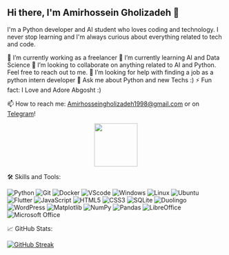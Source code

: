 ## Hi there, I'm Amirhossein Gholizadeh 👋

I'm a Python developer and AI student who loves coding and technology. I never stop learning and I'm always curious about everything related to tech and code. 

🔭 I’m currently working as a freelancer
🌱 I’m currently learning AI and Data Science
👯 I’m looking to collaborate on anything related to AI and Python. Feel free to reach out to me.
🤔 I’m looking for help with finding a job as a python intern developer
💬 Ask me about Python and new Techs :)
⚡ Fun fact: I Love and Adore Abgosht :)

📫 How to reach me: Amirhosseingholizadeh1998@gmail.com or on <a href="https://t.me/AmirhosseinGh1998">Telegram</a>!

<div id="header" align="center">
  <img src="https://media.giphy.com/media/M9gbBd9nbDrOTu1Mqx/giphy.gif" width="100"/>
</div>

🛠️ Skills and Tools:

![Python](https://img.shields.io/badge/Python-3776AB?style=for-the-badge&logo=python&logoColor=white
)
![Git](https://img.shields.io/badge/GIT-E44C30?style=for-the-badge&logo=git&logoColor=white)
![Docker](https://img.shields.io/badge/docker-%230db7ed.svg?style=for-the-badge&logo=docker&logoColor=white)
![VScode](https://img.shields.io/badge/Visual_Studio_Code-0078D4?style=for-the-badge&logo=visual%20studio%20code&logoColor=white)
![Windows](https://img.shields.io/badge/Windows-0078D6?style=for-the-badge&logo=windows&logoColor=white)
![Linux](https://img.shields.io/badge/Linux-FCC624?style=for-the-badge&logo=linux&logoColor=black)
![Ubuntu](https://img.shields.io/badge/Ubuntu-E95420?style=for-the-badge&logo=ubuntu&logoColor=white)
![Flutter](https://img.shields.io/badge/Flutter-02569B?style=for-the-badge&logo=flutter&logoColor=white)
![JavaScript](https://img.shields.io/badge/JavaScript-F7DF1E?style=for-the-badge&logo=javascript&logoColor=black)
![HTML5](https://img.shields.io/badge/HTML-239120?style=for-the-badge&logo=html5&logoColor=white)
![CSS3](https://img.shields.io/badge/CSS-239120?&style=for-the-badge&logo=css3&logoColor=white)
![SQLite](https://img.shields.io/badge/sqlite-%2307405e.svg?style=for-the-badge&logo=sqlite&logoColor=white)
![Duolingo](https://img.shields.io/badge/Duolingo-%234DC730.svg?style=for-the-badge&logo=Duolingo&logoColor=white)
![WordPress](https://img.shields.io/badge/WordPress-%23117AC9.svg?style=for-the-badge&logo=WordPress&logoColor=white)
![Matplotlib](https://img.shields.io/badge/Matplotlib-%23ffffff.svg?style=for-the-badge&logo=Matplotlib&logoColor=black)
![NumPy](https://img.shields.io/badge/numpy-%23013243.svg?style=for-the-badge&logo=numpy&logoColor=white)
![Pandas](https://img.shields.io/badge/pandas-%23150458.svg?style=for-the-badge&logo=pandas&logoColor=white)
![LibreOffice](https://img.shields.io/badge/LibreOffice-%2318A303?style=for-the-badge&logo=LibreOffice&logoColor=white)
![Microsoft Office](https://img.shields.io/badge/Microsoft_Office-D83B01?style=for-the-badge&logo=microsoft-office&logoColor=white)

📈 GitHub Stats:

[![GitHub Streak](http://github-readme-streak-stats.herokuapp.com?user=amirhossein77-98&theme=dark&background=000000)](https://git.io/streak-stats)

